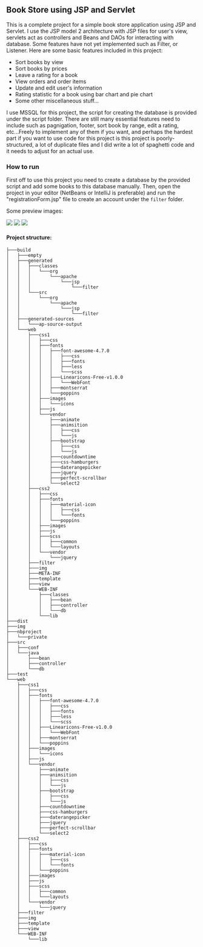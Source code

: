 ## Book Store using JSP and Servlet

This is a complete project for a simple book store application using JSP and Servlet. I use the JSP model 2 architecture with JSP files for user's view, servlets act as controllers and Beans and DAOs for interacting with database. Some features have not yet implemented such as Filter, or Listener.
Here are some basic features included in this project:
  * Sort books by view
  * Sort books by prices
  * Leave a rating for a book
  * View orders and order items 
  * Update and edit user's information
  * Rating statistic for a book using bar chart and pie chart
  * Some other miscellaneous stuff...

I use MSSQL for this project, the script for creating the database is provided under the script folder. There are still many essential features need to include such as pagnigation, footer, sort book by range, edit a rating, etc...Freely to implement any of them if you want, and perhaps the hardest part if you want to use code for this project is this project is poorly-structured, a lot of duplicate files and I did write a lot of spaghetti code and it needs to adjust for an actual use.

### How to run 
First off to use this project you need to create a database by the provided script and add some books to this database manually. Then, open the project in your editor (NetBeans or IntelliJ is preferable) and run the "registrationForm.jsp" file to create an account under the `filter` folder.

Some preview images:

![](https://github.com/namvdo/book-store-using-jsp-and-servlet/blob/master/preview/preview-1.png)
![](https://github.com/namvdo/book-store-using-jsp-and-servlet/blob/master/preview/preview-2.png)
![](https://github.com/namvdo/book-store-using-jsp-and-servlet/blob/master/preview/preview-3.png)

#### Project structure:
```
├───build
│   ├───empty
│   ├───generated
│   │   ├───classes
│   │   │   └───org
│   │   │       └───apache
│   │   │           └───jsp
│   │   │               └───filter
│   │   └───src
│   │       └───org
│   │           └───apache
│   │               └───jsp
│   │                   └───filter
│   ├───generated-sources
│   │   └───ap-source-output
│   └───web
│       ├───css1
│       │   ├───css
│       │   ├───fonts
│       │   │   ├───font-awesome-4.7.0
│       │   │   │   ├───css
│       │   │   │   ├───fonts
│       │   │   │   ├───less
│       │   │   │   └───scss
│       │   │   ├───Linearicons-Free-v1.0.0
│       │   │   │   └───WebFont
│       │   │   ├───montserrat
│       │   │   └───poppins
│       │   ├───images
│       │   │   └───icons
│       │   ├───js
│       │   └───vendor
│       │       ├───animate
│       │       ├───animsition
│       │       │   ├───css
│       │       │   └───js
│       │       ├───bootstrap
│       │       │   ├───css
│       │       │   └───js
│       │       ├───countdowntime
│       │       ├───css-hamburgers
│       │       ├───daterangepicker
│       │       ├───jquery
│       │       ├───perfect-scrollbar
│       │       └───select2
│       ├───css2
│       │   ├───css
│       │   ├───fonts
│       │   │   ├───material-icon
│       │   │   │   ├───css
│       │   │   │   └───fonts
│       │   │   └───poppins
│       │   ├───images
│       │   ├───js
│       │   ├───scss
│       │   │   ├───common
│       │   │   └───layouts
│       │   └───vendor
│       │       └───jquery
│       ├───filter
│       ├───img
│       ├───META-INF
│       ├───template
│       ├───view
│       └───WEB-INF
│           ├───classes
│           │   ├───bean
│           │   ├───controller
│           │   └───db
│           └───lib
├───dist
├───img
├───nbproject
│   └───private
├───src
│   ├───conf
│   └───java
│       ├───bean
│       ├───controller
│       └───db
├───test
└───web
    ├───css1
    │   ├───css
    │   ├───fonts
    │   │   ├───font-awesome-4.7.0
    │   │   │   ├───css
    │   │   │   ├───fonts
    │   │   │   ├───less
    │   │   │   └───scss
    │   │   ├───Linearicons-Free-v1.0.0
    │   │   │   └───WebFont
    │   │   ├───montserrat
    │   │   └───poppins
    │   ├───images
    │   │   └───icons
    │   ├───js
    │   └───vendor
    │       ├───animate
    │       ├───animsition
    │       │   ├───css
    │       │   └───js
    │       ├───bootstrap
    │       │   ├───css
    │       │   └───js
    │       ├───countdowntime
    │       ├───css-hamburgers
    │       ├───daterangepicker
    │       ├───jquery
    │       ├───perfect-scrollbar
    │       └───select2
    ├───css2
    │   ├───css
    │   ├───fonts
    │   │   ├───material-icon
    │   │   │   ├───css
    │   │   │   └───fonts
    │   │   └───poppins
    │   ├───images
    │   ├───js
    │   ├───scss
    │   │   ├───common
    │   │   └───layouts
    │   └───vendor
    │       └───jquery
    ├───filter
    ├───img
    ├───template
    ├───view
    └───WEB-INF
        └───lib
 ```
